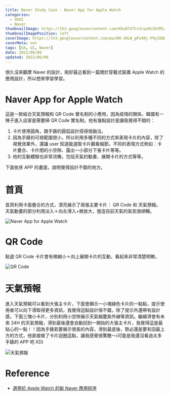 ```yaml
---
title: Naver Study Case - Naver App for Apple Watch
categories:
  - UXUI
  - Naver
thumbnailImage: https://lh3.googleusercontent.com/Kbu0747Cx3rpzHcSbtM1zDriGFG74zVbtkPmVnOKpmLCS59l7IuKD5M3MKbaq_nEaZM
thumbnailImagePosition: left
coverImage: https://lh3.googleusercontent.com/pw/AM-JKLW_gPz40j-P9yIOQ6wZLG2U-ze9VIhURA0SDuGKr5ia0iTlmsu-eKigmgvlW6j_L1UcdRPDdg5YdwXBsBl-4cftMqjluBdDIdC9y7c5P6rqw6qq7p5G4NVcU0nnajJNm8DijRa0Ez_qzehd5iU4CaVptw=w1622-h910-no?authuser=0
coverMeta: out
tags: [UX, UI, Naver]
date: 2022/06/08
updated: 2022/06/08
---
```


很久沒來觀摩 Naver 的設計，剛好最近看到一篇關於穿戴式裝置 Apple Watch 的應用設計，所以想來學習學習。

<!--more-->

# Naver App for Apple Watch

這是一款結合天氣預報和 QR Code 實名制的小應用，因為疫情的關係，韓國有一陣子進入店家是需要掃 QR Code 實名制。他有幾點設計是讓我覺得不錯的：

1. 卡片使用圓角，跟手錶的圓弧設計搭得很融洽。
2. 因為手錶的可視範圍很小，所以利用多種不同的方式來表現卡片的內容，除了視覺效果外，還讓 user 知道能選取卡片觀看細節。不同的表現方式例如：卡片疊合、卡片間的小空隙、露出一小部分下張卡片等等。
3. 他的互動體驗也非常流暢，包括天氣的動畫、展開卡片的方式等等。

下面依序 APP 的畫面，說明覺得設計不錯的地方。

# 首頁

首頁利用卡面疊合的方式，漂亮展示了兩張主要卡片： QR Code 和 天氣預報。天氣動畫的部分利用淡入＋向左滑入+微放大，營造目前天氣的氣氛很順暢。

![Naver App for Apple Watch](https://lh3.googleusercontent.com/pw/AM-JKLVtx-e3oLW0zWuO4bDCyz7chtzO0VFKF89L9ngnNj8-dflWSDX3Ux-pEcHLpgDWcIGkH4UUtKQmXlKoPKJydDO0en84KMSMj1lN3Uz5bE7HQLZDneudNc4r-gQEj4DYsuPTKn-BUN7gMlNeGRbj5VU_Jg=w900-h916-no?authuser=0)

# QR Code

點選 QR Code 卡片會有微縮小＋向上展開卡片的互動，看起來非常清楚明瞭。

![QR Code](https://lh3.googleusercontent.com/pw/AM-JKLXMzBB2fwRnJ3f4i8VJB2GH8RpqXRACLt3pnIi4olDLQ_ewYhMQZR0L_nnYj_1NnMeVIcX6ULgm-_83dmffKhL5WVTqoRTdndcG2UbOW1jVcl4uQMREwDvujMsaipQ8kcZ_ybGVluoC4v_3fqJDyQaoHA=w900-h506-no?authuser=0)

# 天氣預報

進入天氣預報可以看到大張主卡片，下面會顯示一小塊綠色卡片的一點點，提示使用者可以向下滑取得更多資訊，我覺得這點設計很不錯，除了提示外還帶有設計感。下面三塊小卡片，分別利用小空隙展示天氣細塵紫外線等資訊。繼續滑會有未來 24H 的天氣預報，滑到最後還會自動回到一開始的大張主卡片，我覺得這是最貼心的一點！！因為手錶若要展示很長的內容，滑到最底後，勢必還是要有回最上方的方式，他直接做了卡片迴圈這點，讓我感覺很驚艷～(可能是我還沒看過太多手錶的 APP 吧 XD)

![天氣預報](https://lh3.googleusercontent.com/pw/AM-JKLUuVmjTr6eY4TyhcOCnSlI1j8hMs0HrVshxjigdJwl5v820i-vBlDQ0sAK9MbT6ZmBVWUMKW3rDKkmr2wnYR4vJdkKIuLeHmPrFpPO3Cy1UwEHCx4LNXm_AdTCJnOJeHJDA79nttxmOkfrbsN6XnmGdMw=w966-h544-no?authuser=0)

# Reference

* [適用於 Apple Watch 的新 Naver 應用程序](https://blog.naver.com/nvr_design/222315744463)